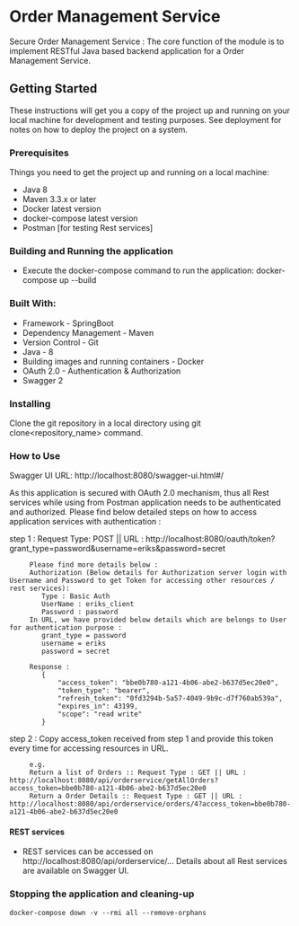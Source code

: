 # Order Management Service
 
Secure Order Management Service : The core function of the module is to implement RESTful Java based backend application for a Order Management Service.

## Getting Started

These instructions will get you a copy of the project up and running on your local machine for development and testing purposes. See deployment for notes on how to deploy the project on a system.

### Prerequisites

Things you need to get the project up and running on a local machine:

* Java 8
* Maven 3.3.x or later
* Docker latest version
* docker-compose latest version
* Postman [for testing Rest services]

### Building and Running the application

* Execute the docker-compose command to run the application: docker-compose up --build

###  Built With:
* Framework - SpringBoot
* Dependency Management - Maven
* Version Control - Git
* Java - 8
* Building images and running containers - Docker
* OAuth 2.0 - Authentication & Authorization 
* Swagger 2

### Installing
Clone the git repository in a local directory using git clone<repository_name> command.

### How to Use
Swagger UI URL: http://localhost:8080/swagger-ui.html#/

As this application is secured with OAuth 2.0 mechanism, thus all Rest services while using from Postman application needs to be authenticated and authorized. Please find below detailed steps on how to access application services with authentication :

step 1 : Request Type: POST || URL : http://localhost:8080/oauth/token?grant_type=password&username=eriks&password=secret
		 
		 Please find more details below : 
		 Authorization (Below details for Authorization server login with Username and Password to get Token for accessing other resources / rest services):
		 	Type : Basic Auth
		 	UserName : eriks_client
		 	Password : password
		 In URL, we have provided below details which are belongs to User for authentication purpose :
		 	grant_type = password
		 	username = eriks
		 	password = secret
		 	
		 Response :
		 	{
			    "access_token": "bbe0b780-a121-4b06-abe2-b637d5ec20e0",
			    "token_type": "bearer",
			    "refresh_token": "0fd3294b-5a57-4049-9b9c-d7f760ab539a",
			    "expires_in": 43199,
			    "scope": "read write"
			}
		 
step 2 : Copy access_token received from step 1 and provide this token every time for accessing resources in URL.
		 
		 e.g. 
		 Return a list of Orders :: Request Type : GET || URL : http://localhost:8080/api/orderservice/getAllOrders?access_token=bbe0b780-a121-4b06-abe2-b637d5ec20e0
		 Return a Order Details :: Request Type : GET || URL : http://localhost:8080/api/orderservice/orders/4?access_token=bbe0b780-a121-4b06-abe2-b637d5ec20e0

#### REST services

* REST services can be accessed on http://localhost:8080/api/orderservice/...
	Details about all Rest services are available on Swagger UI.

### Stopping the application and cleaning-up
```
docker-compose down -v --rmi all --remove-orphans
```
